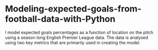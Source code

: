 # Modeling-expected-goals-from-football-data-with-Python
I model expected goals percentages as a function of location on the pitch using a season long English Premier League data. The data is analysed using two key metrics that are primarily used in creating the model.
